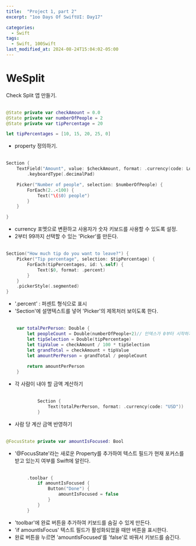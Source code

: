 ```yaml
---
title:  "Project 1, part 2"
excerpt: "1oo Days Of SwiftUI: Day17"

categories:
  - Swift
tags:
  - Swift, 100Swift
last_modified_at: 2024-08-24T15:04:02-05:00
---
```

# WeSplit
Check Split 앱 만들기.<br><br>

```swift
@State private var checkAmount = 0.0
@State private var numberOfPeople = 2
@State private var tipPercentage = 20

let tipPercentages = [10, 15, 20, 25, 0]
```
- property 정의하기.<br><br>

```swift
Section {
    TextField("Amount", value: $checkAmount, format: .currency(code: Locale.current.currency?.identifier ?? "USD"))
        .keyboardType(.decimalPad)

    Picker("Number of people", selection: $numberOfPeople) {
        ForEach(2..<100) {
            Text("\($0) people")
        }
    }

}
```
- currency 포멧으로 변환하고 사용자가 숫자 키보드를 사용할 수 있도록 설정.
- 2부터 99까지 선택할 수 있는 'Picker'를 만든다. <br><br>

```swift
Section("How much tip do you want to leave?") {
    Picker("Tip percentage", selection: $tipPercentage) {
        ForEach(tipPercentages, id: \.self) {
            Text($0, format: .percent)
        }
    }
    .pickerStyle(.segmented)
}
```
- '.percent' : 퍼센트 형식으로 표시
- 'Section'에 설명텍스트를 넣어 'Picker'의 제목처러 보이도록 한다.<br><br>

```swift
    var totalPerPerson: Double {
        let peopleCount = Double(numberOfPeople+2)// 인덱스가 0부터 시작하기 때문에+2
        let tipSelection = Double(tipPercentage)
        let tipValue = checkAmount / 100 * tipSelection
        let grandTotal = checkAmount + tipValue
        let amountPerPerson = grandTotal / peopleCount
        
        return amountPerPerson
    }
```
- 각 사람이 내야 할 금액 계산하기<br><br>

```swift
            Section {
                Text(totalPerPerson, format: .currency(code: "USD"))
            }
```
- 사람 당 계산 금액 반영하기<br><br>

```swift
@FocusState private var amountIsFocused: Bool
```
- '@FocusState'라는 새로운 Property를 추가하여 텍스트 필드가 현재 포커스를 받고 있는지 여부를 Swift에 알린다. <br><br>

```swift
        .toolbar {
            if amountIsFocused {
                Button("Done") {
                    amountIsFocused = false
                }
            }
        }
```
- 'toolbar'에 완료 버튼을 추가하여 키보드를 숨길 수 있게 만든다.
- 'if amountIsFocus' 텍스트 필드가 활성화되었을 때만 버튼을 표시한다.
- 완료 버튼을 누르면 'amountIsFocused'를 'false'로 바꿔서 키보드를 숨긴다.
